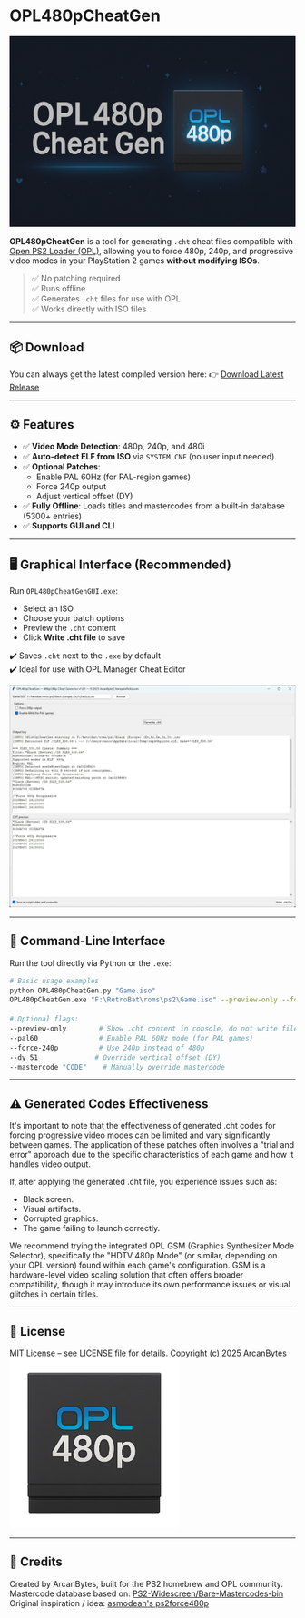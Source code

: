 # OPL480pCheatGen

![Banner](img/OPL480pCheatGen_banner.png)


**OPL480pCheatGen** is a tool for generating `.cht` cheat files compatible with [Open PS2 Loader (OPL)](https://github.com/ifcaro/Open-PS2-Loader), allowing you to force 480p, 240p, and progressive video modes in your PlayStation 2 games **without modifying ISOs**.

> ✅ No patching required  
> ✅ Runs offline  
> ✅ Generates `.cht` files for use with OPL  
> ✅ Works directly with ISO files

---

## 📦 Download

You can always get the latest compiled version here:
👉 [Download Latest Release](https://github.com/arcanbytes/OPL480pCheatGen/releases/latest)

---

## ⚙️ Features

- ✅ **Video Mode Detection**: 480p, 240p, and 480i
- ✅ **Auto-detect ELF from ISO** via `SYSTEM.CNF` (no user input needed)
- ✅ **Optional Patches**:
  - Enable PAL 60Hz (for PAL-region games)
  - Force 240p output
  - Adjust vertical offset (DY) 
- ✅ **Fully Offline**: Loads titles and mastercodes from a built-in database (5300+ entries)
- ✅ **Supports GUI and CLI**

---

## 🖥️ Graphical Interface (Recommended)

Run `OPL480pCheatGenGUI.exe`:

- Select an ISO 
- Choose your patch options
- Preview the `.cht` content
- Click **Write .cht file** to save

✔️ Saves `.cht` next to the `.exe` by default  
✔️ Ideal for use with OPL Manager Cheat Editor 

<img src="img/OPL480pCheatGen_screenshot_01.jpg" width="850">

---

## 🧪 Command-Line Interface

Run the tool directly via Python or the `.exe`:

```bash
# Basic usage examples
python OPL480pCheatGen.py "Game.iso"
OPL480pCheatGen.exe "F:\RetroBat\roms\ps2\Game.iso" --preview-only --force-240p

# Optional flags:
--preview-only        # Show .cht content in console, do not write file
--pal60               # Enable PAL 60Hz mode (for PAL games)
--force-240p          # Use 240p instead of 480p
--dy 51              # Override vertical offset (DY)
--mastercode "CODE"    # Manually override mastercode
```

---

## ⚠️ Generated Codes Effectiveness

It's important to note that the effectiveness of generated .cht codes for forcing progressive video modes can be limited and vary significantly between games. The application of these patches often involves a "trial and error" approach due to the specific characteristics of each game and how it handles video output.

If, after applying the generated .cht file, you experience issues such as:
- Black screen.
- Visual artifacts.
- Corrupted graphics.
- The game failing to launch correctly.

We recommend trying the integrated OPL GSM (Graphics Synthesizer Mode Selector), specifically the "HDTV 480p Mode" (or similar, depending on your OPL version) found within each game's configuration. GSM is a hardware-level video scaling solution that often offers broader compatibility, though it may introduce its own performance issues or visual glitches in certain titles.

---

## 📝 License

MIT License – see LICENSE file for details.
Copyright (c) 2025 ArcanBytes<br>
<img src="img/OPL480pCheatGen.png" width="300">

---

## 🙏 Credits

Created by ArcanBytes, built for the PS2 homebrew and OPL community.<br> 
Mastercode database based on: [PS2-Widescreen/Bare-Mastercodes-bin](https://github.com/PS2-Widescreen/Bare-Mastercodes-bin)<br>
Original inspiration / idea: [asmodean's ps2force480p](http://asmodean.reverse.net/pages/ps2force480p.html)
